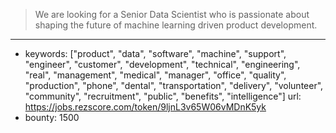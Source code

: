 >We are looking for a Senior Data Scientist who is passionate about shaping the future of machine learning driven product development.
------
- keywords: ["product", "data", "software", "machine", "support", "engineer", "customer", "development", "technical", "engineering", "real", "management", "medical", "manager", "office", "quality", "production", "phone", "dental", "transportation", "delivery", "volunteer", "community", "recruitment", "public", "benefits", "intelligence"]
url: https://jobs.rezscore.com/token/9ljnL3v65W06vMDnK5yk
- bounty: 1500
